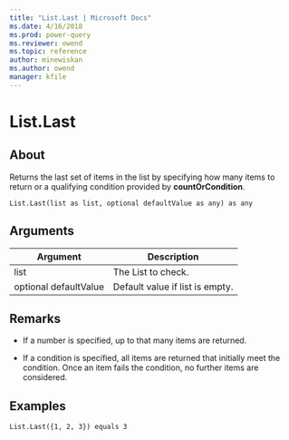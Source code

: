 ```yaml
---
title: "List.Last | Microsoft Docs"
ms.date: 4/16/2018
ms.prod: power-query
ms.reviewer: owend
ms.topic: reference
author: minewiskan
ms.author: owend
manager: kfile
---
```

# List.Last

  
## About  
Returns the last set of items in the list by specifying how many items to return or a qualifying condition provided by **countOrCondition**.  
  
```  
List.Last(list as list, optional defaultValue as any) as any  
```  
  
## Arguments  
  
|Argument|Description|  
|------------|---------------|  
|list|The List to check.|  
|optional defaultValue|Default value if list is empty.|  
  
## <a name="__toc360789237"></a>Remarks  
  
-   If a number is specified, up to that many items are returned.  
  
-   If a condition is specified, all items are returned that initially meet the condition. Once an item fails the condition, no further items are considered.  
  
## Examples  
  
```  
List.Last({1, 2, 3}) equals 3  
```  

